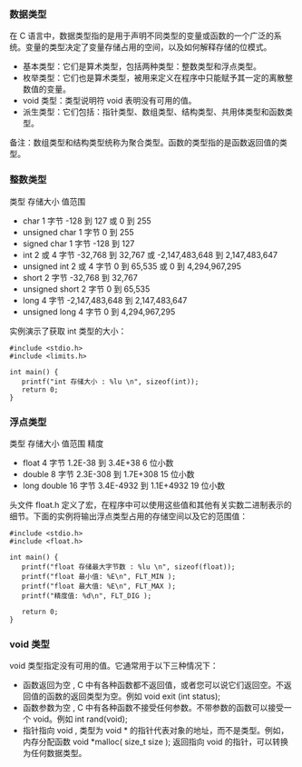 ### 数据类型

在 C 语言中，数据类型指的是用于声明不同类型的变量或函数的一个广泛的系统。变量的类型决定了变量存储占用的空间，以及如何解释存储的位模式。

- 基本类型：它们是算术类型，包括两种类型：整数类型和浮点类型。
- 枚举类型：它们也是算术类型，被用来定义在程序中只能赋予其一定的离散整数值的变量。
- void 类型：类型说明符 void 表明没有可用的值。
- 派生类型：它们包括：指针类型、数组类型、结构类型、共用体类型和函数类型。

备注：数组类型和结构类型统称为聚合类型。函数的类型指的是函数返回值的类型。

### 整数类型

类型	存储大小	值范围

- char	1 字节	-128 到 127 或 0 到 255
- unsigned char	1 字节	0 到 255
- signed char	1 字节	-128 到 127
- int	2 或 4 字节	-32,768 到 32,767 或 -2,147,483,648 到 2,147,483,647
- unsigned int	2 或 4 字节	0 到 65,535 或 0 到 4,294,967,295
- short	2 字节	-32,768 到 32,767
- unsigned short	2 字节	0 到 65,535
- long	4 字节	-2,147,483,648 到 2,147,483,647
- unsigned long	4 字节	0 到 4,294,967,295

实例演示了获取 int 类型的大小：

```
#include <stdio.h>
#include <limits.h>
 
int main() {
   printf("int 存储大小 : %lu \n", sizeof(int));
   return 0;
}

```

### 浮点类型

类型	存储大小	值范围	精度

- float	4 字节	1.2E-38 到 3.4E+38	6 位小数
- double	8 字节	2.3E-308 到 1.7E+308	15 位小数
- long double	16 字节	3.4E-4932 到 1.1E+4932	19 位小数

头文件 float.h 定义了宏，在程序中可以使用这些值和其他有关实数二进制表示的细节。下面的实例将输出浮点类型占用的存储空间以及它的范围值：

```
#include <stdio.h>
#include <float.h>
 
int main() {
   printf("float 存储最大字节数 : %lu \n", sizeof(float));
   printf("float 最小值: %E\n", FLT_MIN );
   printf("float 最大值: %E\n", FLT_MAX );
   printf("精度值: %d\n", FLT_DIG );
   
   return 0;
}

```

### void 类型

void 类型指定没有可用的值。它通常用于以下三种情况下：

- 函数返回为空 , C 中有各种函数都不返回值，或者您可以说它们返回空。不返回值的函数的返回类型为空。例如 void exit (int status);
- 函数参数为空 , C 中有各种函数不接受任何参数。不带参数的函数可以接受一个 void。例如 int rand(void);
- 指针指向 void , 类型为 void * 的指针代表对象的地址，而不是类型。例如，内存分配函数 void *malloc( size_t size ); 返回指向 void 的指针，可以转换为任何数据类型。